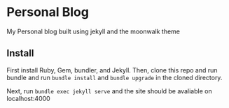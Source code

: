 # Personal Blog
My Personal blog built using jekyll and the moonwalk theme
## Install
First install Ruby, Gem, bundler, and Jekyll.
Then, clone this repo and run bundle and run
```bundle install``` 
and
```bundle upgrade```
in the cloned directory.

Next, run ```bundle exec jekyll serve``` and the site should be avaliable on localhost:4000

